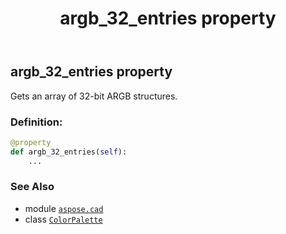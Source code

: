 ﻿---
title: argb_32_entries property
second_title: Aspose.CAD for Python via .NET API References
description: 
type: docs
weight: 70
url: /python-net/aspose.cad/colorpalette/argb_32_entries/
is_root: false
---

## argb_32_entries property


Gets an array of 32-bit ARGB structures.
### Definition:
```python
@property
def argb_32_entries(self):
    ...
```

### See Also
* module [`aspose.cad`](../../)
* class [`ColorPalette`](/cad/python-net/aspose.cad/colorpalette)
